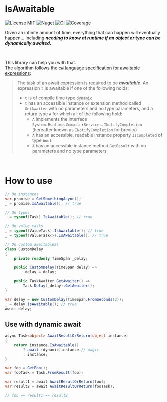 # IsAwaitable

[![License MIT](https://img.shields.io/badge/license-MIT-green)](LICENSE)
[![Nuget](https://img.shields.io/nuget/v/IsAwaitable)](https://www.nuget.org/packages/IsAwaitable)
[![CI](https://img.shields.io/github/workflow/status/tommasobertoni/IsAwaitable/CI)](https://github.com/tommasobertoni/IsAwaitable/actions?query=workflow%3ACI)
[![Coverage](https://img.shields.io/coveralls/github/tommasobertoni/IsAwaitable)](https://coveralls.io/github/tommasobertoni/IsAwaitable?branch=main)

Given an infinite amount of time, everything that can happen will eventually happen... including _**needing to know at runtime if an object or type can be dynamically awaited.**_

<br/>

This library can help you with that.<br/>
The algorithm follows the [c# language specification for awaitable expressions](https://docs.microsoft.com/en-us/dotnet/csharp/language-reference/language-specification/expressions#awaitable-expressions):

> The task of an await expression is required to be ***awaitable***. An expression `t` is awaitable if one of the following holds:
> *  `t` is of compile time type `dynamic`
> *  `t` has an accessible instance or extension method called `GetAwaiter` with no parameters and no type parameters, and a return type `A` for which all of the following hold:
>    * `A` implements the interface `System.Runtime.CompilerServices.INotifyCompletion` (hereafter known as `INotifyCompletion` for brevity)
>    * `A` has an accessible, readable instance property `IsCompleted` of type `bool`
>    * `A` has an accessible instance method `GetResult` with no parameters and no type parameters

<br/>

# How to use

```csharp
// On instances
var promise = GetSomethingAsync();
_ = promise.IsAwaitable(); // true

// On types
_ = typeof(Task).IsAwaitable(); // true

// On value tasks
_ = typeof(ValueTask).IsAwaitable(); // true
_ = typeof(ValueTask<>).IsAwaitable(); // true

// On custom awaitables!
class CustomDelay
{
    private readonly TimeSpan _delay;

    public CustomDelay(TimeSpan delay) =>
        _delay = delay;

    public TaskAwaiter GetAwaiter() =>
        Task.Delay(_delay).GetAwaiter();
}

var delay = new CustomDelay(TimeSpan.FromSeconds(2));
_ = delay.IsAwaitable(); // true
await delay;
```

## Use with dynamic await
```csharp
async Task<object> AwaitResultOrReturn(object instance)
{
    return instance.IsAwaitable()
        ? await (dynamic)instance // magic
        : instance;
}

var foo = GetFoo();
var fooTask = Task.FromResult(foo);

var result1 = await AwaitResultOrReturn(foo);
var result2 = await AwaitResultOrReturn(fooTask);

// foo == result1 == result2
```
